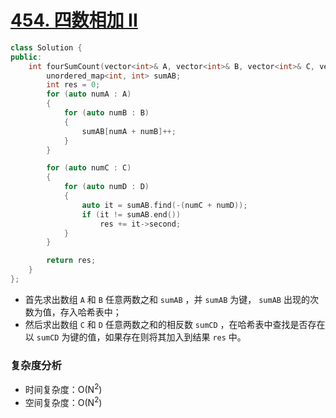 # [454. 四数相加 II](https://leetcode-cn.com/problems/4sum-ii/)

```cpp
class Solution {
public:
    int fourSumCount(vector<int>& A, vector<int>& B, vector<int>& C, vector<int>& D) {
        unordered_map<int, int> sumAB;
        int res = 0;
        for (auto numA : A)
        {
            for (auto numB : B)
            {
                sumAB[numA + numB]++;
            }
        }

        for (auto numC : C)
        {
            for (auto numD : D)
            {
                auto it = sumAB.find(-(numC + numD));
                if (it != sumAB.end())
                    res += it->second;
            }
        }

        return res;
    }
};
```

- 首先求出数组 `A` 和 `B` 任意两数之和 `sumAB` ，并 `sumAB` 为键， `sumAB` 出现的次数为值，存入哈希表中；
- 然后求出数组 `C` 和 `D` 任意两数之和的相反数 `sumCD` ，在哈希表中查找是否存在以 `sumCD` 为键的值，如果存在则将其加入到结果 `res` 中。 

### 复杂度分析

- 时间复杂度：O(N<sup>2</sup>)
- 空间复杂度：O(N<sup>2</sup>)



